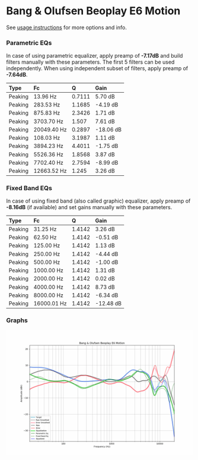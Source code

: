 # Bang & Olufsen Beoplay E6 Motion
See [usage instructions](https://github.com/jaakkopasanen/AutoEq#usage) for more options and info.

### Parametric EQs
In case of using parametric equalizer, apply preamp of **-7.17dB** and build filters manually
with these parameters. The first 5 filters can be used independently.
When using independent subset of filters, apply preamp of **-7.64dB**.

| Type    | Fc          |      Q | Gain      |
|:--------|:------------|:-------|:----------|
| Peaking | 13.96 Hz    | 0.7111 | 5.70 dB   |
| Peaking | 283.53 Hz   | 1.1685 | -4.19 dB  |
| Peaking | 875.83 Hz   | 2.3426 | 1.71 dB   |
| Peaking | 3703.70 Hz  | 1.507  | 7.61 dB   |
| Peaking | 20049.40 Hz | 0.2897 | -18.06 dB |
| Peaking | 108.03 Hz   | 3.1987 | 1.11 dB   |
| Peaking | 3894.23 Hz  | 4.4011 | -1.75 dB  |
| Peaking | 5526.36 Hz  | 1.8568 | 3.87 dB   |
| Peaking | 7702.40 Hz  | 2.7594 | -8.99 dB  |
| Peaking | 12663.52 Hz | 1.245  | 3.26 dB   |

### Fixed Band EQs
In case of using fixed band (also called graphic) equalizer, apply preamp of **-8.16dB**
(if available) and set gains manually with these parameters.

| Type    | Fc          |      Q | Gain      |
|:--------|:------------|:-------|:----------|
| Peaking | 31.25 Hz    | 1.4142 | 3.26 dB   |
| Peaking | 62.50 Hz    | 1.4142 | -0.51 dB  |
| Peaking | 125.00 Hz   | 1.4142 | 1.13 dB   |
| Peaking | 250.00 Hz   | 1.4142 | -4.44 dB  |
| Peaking | 500.00 Hz   | 1.4142 | -1.00 dB  |
| Peaking | 1000.00 Hz  | 1.4142 | 1.31 dB   |
| Peaking | 2000.00 Hz  | 1.4142 | 0.02 dB   |
| Peaking | 4000.00 Hz  | 1.4142 | 8.73 dB   |
| Peaking | 8000.00 Hz  | 1.4142 | -6.34 dB  |
| Peaking | 16000.01 Hz | 1.4142 | -12.48 dB |

### Graphs
![](./Bang%20&%20Olufsen%20Beoplay%20E6%20Motion.png)